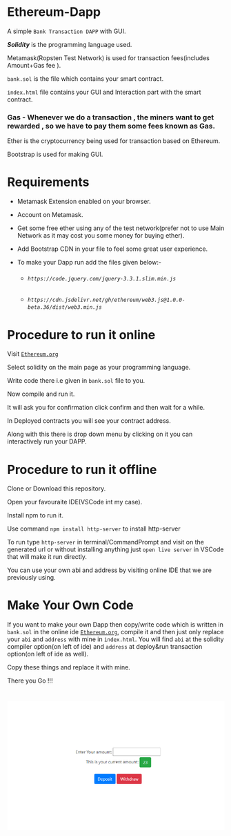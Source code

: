 # Ethereum-Dapp

A simple `Bank Transaction DAPP` with GUI.

***Solidity*** is the programming language used.

Metamask(Ropsten Test Network) is used for transaction fees(includes Amount+Gas fee ).

`bank.sol` is the file which contains your smart contract.

`index.html` file contains your GUI and Interaction part with the smart contract.

### Gas - Whenever we do a transaction , the miners want to get rewarded , so we have to pay them some fees known as Gas.

Ether is the cryptocurrency being used for transaction based on Ethereum.

Bootstrap is used for making GUI.


# Requirements

- Metamask Extension enabled on your browser.

- Account on Metamask.

- Get some free ether using any of the test network(prefer not to use Main Network as it may cost you some money for buying ether).

- Add Bootstrap CDN in your file to feel some great user experience.

- To make your Dapp run add the files given below:-
    

   - ###### *`https://code.jquery.com/jquery-3.3.1.slim.min.js`*

   - ###### *`https://cdn.jsdelivr.net/gh/ethereum/web3.js@1.0.0-beta.36/dist/web3.min.js`*
    
    
# Procedure to run it online

Visit [`Ethereum.org`](https://remix.ethereum.org/)

Select solidity on the main page as your programming language.

Write code there i.e given in `bank.sol` file to you.

Now compile and run it.

It will ask you for confirmation click confirm and then wait for a while.

In Deployed contracts you will see your contract address.

Along with this there is drop down menu by clicking on it you can interactively run your DAPP. 

# Procedure to run it offline

Clone or Download this repository.

Open your favouraite IDE(VSCode int my case).

Install npm to run it.

Use command `npm install http-server` to install http-server

To run type `http-server` in terminal/CommandPrompt and visit on the generated url or without installing anything just `open live server` in VSCode that will make it run directly.

You can use your own abi and address by visiting online IDE that we are previously using.


# Make Your Own Code

If you want to make your own Dapp then copy/write code which is written in `bank.sol` in the online ide [`Ethereum.org`](https://remix.ethereum.org/), compile it and then just only replace your `abi` and `address` with mine in `index.html`. You will find `abi` at the solidity compiler option(on left of ide) and `address` at deploy&run transaction option(on left of ide as well).

Copy these things and replace it with mine.

There you Go !!!

#
![alt text](https://github.com/VersatileVishal/Ethereum-Dapp/blob/master/Ethereum.png)
